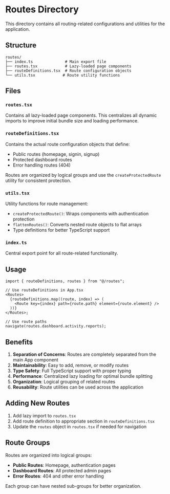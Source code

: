 # Routes Directory

This directory contains all routing-related configurations and utilities for the application.

## Structure

```
routes/
├── index.ts              # Main export file
├── routes.tsx            # Lazy-loaded page components
├── routeDefinitions.tsx  # Route configuration objects
└── utils.tsx            # Route utility functions
```

## Files

### `routes.tsx`

Contains all lazy-loaded page components. This centralizes all dynamic imports to improve initial bundle size and loading performance.

### `routeDefinitions.tsx`

Contains the actual route configuration objects that define:

- Public routes (homepage, signin, signup)
- Protected dashboard routes
- Error handling routes (404)

Routes are organized by logical groups and use the `createProtectedRoute` utility for consistent protection.

### `utils.tsx`

Utility functions for route management:

- `createProtectedRoute()`: Wraps components with authentication protection
- `flattenRoutes()`: Converts nested route objects to flat arrays
- Type definitions for better TypeScript support

### `index.ts`

Central export point for all route-related functionality.

## Usage

```tsx
import { routeDefinitions, routes } from "@/routes";

// Use routeDefinitions in App.tsx
<Routes>
  {routeDefinitions.map((route, index) => (
    <Route key={index} path={route.path} element={route.element} />
  ))}
</Routes>;

// Use route paths
navigate(routes.dashboard.activity.reports);
```

## Benefits

1. **Separation of Concerns**: Routes are completely separated from the main App component
2. **Maintainability**: Easy to add, remove, or modify routes
3. **Type Safety**: Full TypeScript support with proper typing
4. **Performance**: Centralized lazy loading for optimal bundle splitting
5. **Organization**: Logical grouping of related routes
6. **Reusability**: Route utilities can be used across the application

## Adding New Routes

1. Add lazy import to `routes.tsx`
2. Add route definition to appropriate section in `routeDefinitions.tsx`
3. Update the `routes` object in `routes.tsx` if needed for navigation

## Route Groups

Routes are organized into logical groups:

- **Public Routes**: Homepage, authentication pages
- **Dashboard Routes**: All protected admin pages
- **Error Routes**: 404 and other error handling

Each group can have nested sub-groups for better organization.

